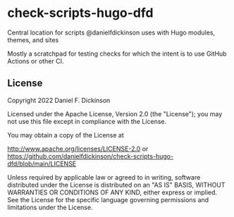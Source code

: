 # check-scripts-hugo-dfd

Central location for scripts @danielfdickinson uses with Hugo modules, themes, and sites

Mostly a scratchpad for testing checks for which the intent is to use GitHub Actions or
other CI.

## License

Copyright 2022 Daniel F. Dickinson

Licensed under the Apache License, Version 2.0 (the "License");
you may not use this file except in compliance with the License.

You may obtain a copy of the License at

<http://www.apache.org/licenses/LICENSE-2.0> or
<https://github.com/danielfdickinson/check-scripts-hugo-dfd/blob/main/LICENSE>

Unless required by applicable law or agreed to in writing, software
distributed under the License is distributed on an "AS IS" BASIS,
WITHOUT WARRANTIES OR CONDITIONS OF ANY KIND, either express or implied.
See the License for the specific language governing permissions and
limitations under the License.

